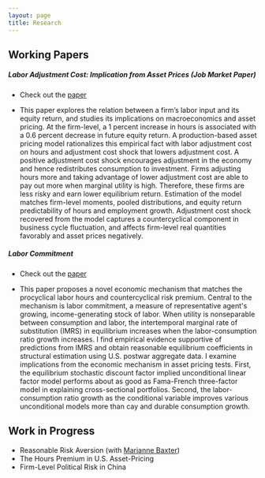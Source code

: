 ```yaml
---
layout: page
title: Research
---
```


## Working Papers

##### Labor Adjustment Cost: Implication from Asset Prices (Job Market Paper)

- Check out the [paper](/archive/dongweixu_jmp.pdf)

- This paper explores the relation between a firm’s labor input and its equity return, and studies its implications on macroeconomics and asset pricing. At the firm-level, a 1 percent increase in hours is associated with a 0.6 percent decrease in future equity return. A production-based asset pricing model rationalizes this empirical fact with labor adjustment cost on hours and adjustment cost shock that lowers adjustment cost. A positive adjustment cost shock encourages adjustment in the economy and hence redistributes consumption to investment. Firms adjusting hours more and taking advantage of lower adjustment cost are able to pay out more when marginal utility is high. Therefore, these firms are less risky and earn lower equilibrium return. Estimation of the model matches firm-level moments, pooled distributions, and equity return predictability of hours and employment growth. Adjustment cost shock recovered from the model captures a countercyclical component in business cycle fluctuation, and affects firm-level real quantities favorably and asset prices negatively.

##### Labor Commitment

- Check out the [paper](/archive/dongweixu_commit.pdf)

- This paper proposes a novel economic mechanism that matches the procyclical labor hours and countercyclical risk premium. Central to the mechanism is labor commitment, a measure of representative agent's growing, income-generating stock of labor. When utility is nonseparable between consumption and labor, the intertemporal marginal rate of substitution (IMRS) in equilibrium increases when the labor-consumption ratio growth increases. I find empirical evidence supportive of predictions from IMRS and obtain reasonable equilibrium coefficients in structural estimation using U.S. postwar aggregate data. I examine implications from the economic mechanism in asset pricing tests. First, the equilibrium stochastic discount factor implied unconditional linear factor model performs about as good as Fama-French three-factor model in explaining cross-sectional portfolios. Second, the labor-consumption ratio growth as the conditional variable improves various unconditional models more than cay and durable consumption growth.

## Work in Progress

- Reasonable Risk Aversion (with [Marianne Baxter](https://sites.google.com/view/marianne-baxter/))
- The Hours Premium in U.S. Asset-Pricing
- Firm-Level Political Risk in China